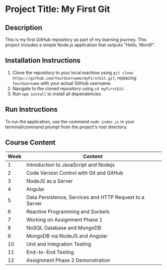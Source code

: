 # Project Title: My First Git

## Description
This is my first GitHub repository as part of my learning journey. This project includes a simple Node.js application that outputs "Hello, World!".

## Installation Instructions
1. Clone the repository to your local machine using `git clone https://github.com/YourUsername/myFirstGit.git`, replacing `YourUsername` with your actual GitHub username.
2. Navigate to the cloned repository using `cd myFirstGit`.
3. Run `npm install` to install all dependencies.

## Run Instructions
To run the application, use the command `node index.js` in your terminal/command prompt from the project's root directory.

## Course Content

| Week | Content |
|------|---------|
| 1    | Introduction to JavaScript and Nodejs |
| 2    | Code Version Control with Git and GitHub |
| 3    | NodeJS as a Server |
| 4    | Angular |
| 5    | Data Persistence, Services and HTTP Request to a Server |
| 6    | Reactive Programming and Sockets |
| 7    | Working on Assignment Phase 1 |
| 8    | NoSQL Database and MongoDB |
| 9    | MongoDB via NodeJS and Angular |
| 10   | Unit and Integration Testing |
| 11   | End-to-End Testing |
| 12   | Assignment Phase 2 Demonstration |

